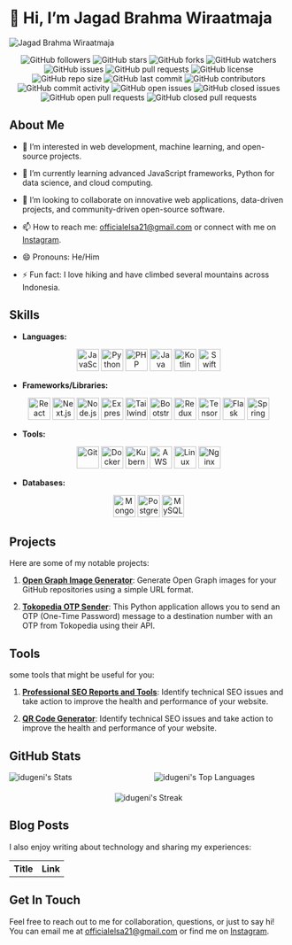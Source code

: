 # 👋 Hi, I’m Jagad Brahma Wiraatmaja

![Jagad Brahma Wiraatmaja](https://opengraph.githubassets.com/88c7bb9179dd2f9f905e829065d2dac83fae36b8/idugeni/idugeni)

<div align="center">

![GitHub followers](https://img.shields.io/github/followers/idugeni?style=social)
![GitHub stars](https://img.shields.io/github/stars/idugeni?style=social)
![GitHub forks](https://img.shields.io/github/forks/idugeni/idugeni?style=social)
![GitHub watchers](https://img.shields.io/github/watchers/idugeni/idugeni?style=social)
![GitHub issues](https://img.shields.io/github/issues/idugeni/idugeni)
![GitHub pull requests](https://img.shields.io/github/issues-pr/idugeni/idugeni)
![GitHub license](https://img.shields.io/github/license/idugeni/idugeni)
![GitHub repo size](https://img.shields.io/github/repo-size/idugeni/idugeni)
![GitHub last commit](https://img.shields.io/github/last-commit/idugeni/idugeni)
![GitHub contributors](https://img.shields.io/github/contributors/idugeni/idugeni)
![GitHub commit activity](https://img.shields.io/github/commit-activity/m/idugeni/idugeni)
![GitHub open issues](https://img.shields.io/github/issues-raw/idugeni/idugeni)
![GitHub closed issues](https://img.shields.io/github/issues-closed/idugeni/idugeni)
![GitHub open pull requests](https://img.shields.io/github/issues-pr-raw/idugeni/idugeni)
![GitHub closed pull requests](https://img.shields.io/github/issues-pr-closed/idugeni/idugeni)

</div>

## About Me

- 👀 I’m interested in web development, machine learning, and open-source projects.

- 🌱 I’m currently learning advanced JavaScript frameworks, Python for data science, and cloud computing.

- 💞️ I’m looking to collaborate on innovative web applications, data-driven projects, and community-driven open-source software.

- 📫 How to reach me: <officialelsa21@gmail.com> or connect with me on [Instagram](https://www.instagram.com/eliyantosarage_/)</a>.

- 😄 Pronouns: He/Him

- ⚡ Fun fact: I love hiking and have climbed several mountains across Indonesia.

## Skills

- **Languages:**

<div align="center">
  <img src="https://cdn.jsdelivr.net/npm/devicon@latest/icons/javascript/javascript-original.svg" alt="JavaScript" width="40" height="40"/>
  <img src="https://cdn.jsdelivr.net/npm/devicon@latest/icons/python/python-original.svg" alt="Python" width="40" height="40"/>
  <img src="https://cdn.jsdelivr.net/npm/devicon@latest/icons/php/php-original.svg" alt="PHP" width="40" height="40"/>
  <img src="https://cdn.jsdelivr.net/npm/devicon@latest/icons/java/java-original.svg" alt="Java" width="40" height="40"/>
  <img src="https://cdn.jsdelivr.net/npm/devicon@latest/icons/kotlin/kotlin-original.svg" alt="Kotlin" width="40" height="40"/>
  <img src="https://cdn.jsdelivr.net/npm/devicon@latest/icons/swift/swift-original.svg" alt="Swift" width="40" height="40"/>
</div>

- **Frameworks/Libraries:**

<div align="center">
  <img src="https://cdn.jsdelivr.net/npm/devicon@latest/icons/react/react-original.svg" alt="React" width="40" height="40"/>
  <img src="https://cdn.jsdelivr.net/npm/devicon@latest/icons/nextjs/nextjs-original.svg" alt="Next.js" width="40" height="40"/>
  <img src="https://cdn.jsdelivr.net/npm/devicon@latest/icons/nodejs/nodejs-original.svg" alt="Node.js" width="40" height="40"/>
  <img src="https://cdn.jsdelivr.net/npm/devicon@latest/icons/express/express-original.svg" alt="Express" width="40" height="40"/>
  <img src="https://cdn.jsdelivr.net/npm/devicon@latest/icons/tailwindcss/tailwindcss-plain.svg" alt="Tailwind CSS" width="40" height="40"/>
  <img src="https://cdn.jsdelivr.net/npm/devicon@latest/icons/bootstrap/bootstrap-original.svg" alt="Bootstrap" width="40" height="40"/>
  <img src="https://cdn.jsdelivr.net/npm/devicon@latest/icons/redux/redux-original.svg" alt="Redux" width="40" height="40"/>
  <img src="https://cdn.jsdelivr.net/npm/devicon@latest/icons/tensorflow/tensorflow-original.svg" alt="TensorFlow" width="40" height="40"/>
  <img src="https://cdn.jsdelivr.net/npm/devicon@latest/icons/flask/flask-original.svg" alt="Flask" width="40" height="40"/>
  <img src="https://cdn.jsdelivr.net/npm/devicon@latest/icons/spring/spring-original.svg" alt="Spring" width="40" height="40"/>
</div>

- **Tools:**

<div align="center">
  <img src="https://cdn.jsdelivr.net/npm/devicon@latest/icons/git/git-original.svg" alt="Git" width="40" height="40"/>
  <img src="https://cdn.jsdelivr.net/npm/devicon@latest/icons/docker/docker-original.svg" alt="Docker" width="40" height="40"/>
  <img src="https://cdn.jsdelivr.net/npm/devicon@latest/icons/kubernetes/kubernetes-plain.svg" alt="Kubernetes" width="40" height="40"/>
  <img src="https://cdn.jsdelivr.net/npm/devicon@latest/icons/amazonwebservices/amazonwebservices-original.svg" alt="AWS" width="40" height="40"/>
  <img src="https://cdn.jsdelivr.net/npm/devicon@latest/icons/linux/linux-original.svg" alt="Linux" width="40" height="40"/>
  <img src="https://cdn.jsdelivr.net/npm/devicon@latest/icons/nginx/nginx-original.svg" alt="Nginx" width="40" height="40"/>
</div>

- **Databases:**

<div align="center">
  <img src="https://cdn.jsdelivr.net/npm/devicon@latest/icons/mongodb/mongodb-original.svg" alt="MongoDB" width="40" height="40"/>
  <img src="https://cdn.jsdelivr.net/npm/devicon@latest/icons/postgresql/postgresql-original.svg" alt="PostgreSQL" width="40" height="40"/>
  <img src="https://cdn.jsdelivr.net/npm/devicon@latest/icons/mysql/mysql-original.svg" alt="MySQL" width="40" height="40"/>
</div>

## Projects

Here are some of my notable projects:

1. [**Open Graph Image Generator**](https://github.com/idugeni/Open-Graph-Image-Generator): Generate Open Graph images for your GitHub repositories using a simple URL format.

2. [**Tokopedia OTP Sender**](https://github.com/idugeni/Tokopedia-OTP-Sender): This Python application allows you to send an OTP (One-Time Password) message to a destination number with an OTP from Tokopedia using their API.

## Tools

some tools that might be useful for you:

1. [**Professional SEO Reports and Tools**](https://seo.ekatalendra.com/): Identify technical SEO issues and take action to improve the health and performance of your website.

2. [**QR Code Generator**](https://qr.ekatalendra.com/): Identify technical SEO issues and take action to improve the health and performance of your website.

## GitHub Stats

<div style="display: flex; justify-content: center; align-items: center; gap: 20px;">
    <div style="flex: 1;">
        <img src="https://github-readme-stats.vercel.app/api?username=idugeni&theme=midnight-purple&show_icons=true&hide_border=true&count_private=false" alt="idugeni's Stats">
    </div>
    <div style="flex: 1;">
        <img src="https://github-readme-stats.vercel.app/api/top-langs/?username=idugeni&theme=midnight-purple&show_icons=true&hide_border=true&layout=compact" alt="idugeni's Top Languages">
    </div>
</div>

<div style="text-align: center; margin-top: 20px;">
    <img src="https://github-readme-streak-stats.herokuapp.com/?user=idugeni&theme=midnight-purple&hide_border=true" alt="idugeni's Streak">
</div>

## Blog Posts

I also enjoy writing about technology and sharing my experiences:

<table>
  <tr><th>Title</th><th>Link</th></tr>
  <!-- EKATALENDRA:START --><!-- EKATALENDRA:END -->
</table>

## Get In Touch

Feel free to reach out to me for collaboration, questions, or just to say hi! You can email me at <officialelsa21@gmail.com> or find me on [Instagram](https://www.instagram.com/eliyantosarage_/).

<!---
idugeni/idugeni is a ✨ special ✨ repository because its `README.md` (this file) appears on your GitHub profile.
You can click the Preview link to take a look at your changes.
--->
